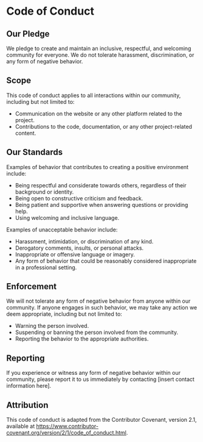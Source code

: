 # Code of Conduct

## Our Pledge

We pledge to create and maintain an inclusive, respectful, and welcoming community for everyone. We do not tolerate harassment, discrimination, or any form of negative behavior.

## Scope

This code of conduct applies to all interactions within our community, including but not limited to:

- Communication on the website or any other platform related to the project.
- Contributions to the code, documentation, or any other project-related content.

## Our Standards

Examples of behavior that contributes to creating a positive environment include:

- Being respectful and considerate towards others, regardless of their background or identity.
- Being open to constructive criticism and feedback.
- Being patient and supportive when answering questions or providing help.
- Using welcoming and inclusive language.

Examples of unacceptable behavior include:

- Harassment, intimidation, or discrimination of any kind.
- Derogatory comments, insults, or personal attacks.
- Inappropriate or offensive language or imagery.
- Any form of behavior that could be reasonably considered inappropriate in a professional setting.

## Enforcement

We will not tolerate any form of negative behavior from anyone within our community. If anyone engages in such behavior, we may take any action we deem appropriate, including but not limited to:

- Warning the person involved.
- Suspending or banning the person involved from the community.
- Reporting the behavior to the appropriate authorities.

## Reporting

If you experience or witness any form of negative behavior within our community, please report it to us immediately by contacting [insert contact information here].

## Attribution

This code of conduct is adapted from the Contributor Covenant, version 2.1, available at https://www.contributor-covenant.org/version/2/1/code_of_conduct.html.